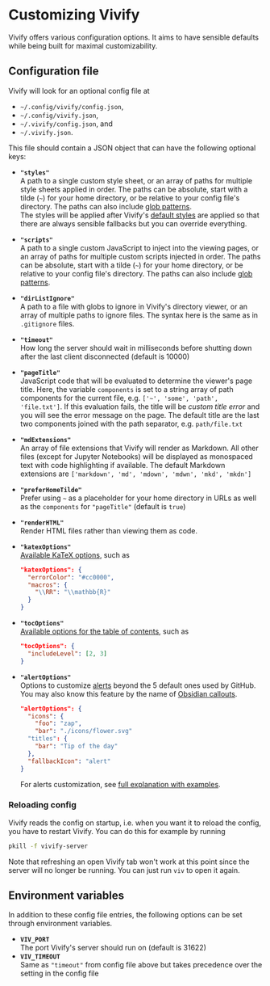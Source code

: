 # Customizing Vivify

Vivify offers various configuration options. It aims to have sensible defaults
while being built for maximal customizability.

## Configuration file

Vivify will look for an optional config file at

- `~/.config/vivify/config.json`,
- `~/.config/vivify.json`,
- `~/.vivify/config.json`, and
- `~/.vivify.json`.

This file should contain a JSON object that can have the following optional
keys:

- **`"styles"`**\
  A path to a single custom style sheet, or an array of paths for multiple style
  sheets applied in order. The paths can be absolute, start with a tilde (`~`)
  for your home directory, or be relative to your config file's directory. The
  paths can also include [glob patterns](https://www.npmjs.com/package/glob).\
  The styles will be applied after Vivify's [default styles](../static/) are
  applied so that there are always sensible fallbacks but you can override
  everything.
- **`"scripts"`**\
  A path to a single custom JavaScript to inject into the viewing pages, or an
  array of paths for multiple custom scripts injected in order. The paths can be
  absolute, start with a tilde (`~`) for your home directory, or be relative to
  your config file's directory. The paths can also include [glob
  patterns](https://www.npmjs.com/package/glob).
- **`"dirListIgnore"`**\
  A path to a file with globs to ignore in Vivify's directory viewer, or an
  array of multiple paths to ignore files. The syntax here is the same as in
  `.gitignore` files.
- **`"timeout"`**\
  How long the server should wait in milliseconds before shutting down after the
  last client disconnected (default is 10000)
- **`"pageTitle"`**\
  JavaScript code that will be evaluated to determine the viewer's page title.
  Here, the variable `components` is set to a string array of path components
  for the current file, e.g. `['~', 'some', 'path', 'file.txt']`. If this
  evaluation fails, the title will be *custom title error* and you will see the
  error message on the page. The default title are the last two components
  joined with the path separator, e.g.  `path/file.txt`
- **`"mdExtensions"`**\
  An array of file extensions that Vivify will render as Markdown. All other
  files (except for Jupyter Notebooks) will be displayed as monospaced text with
  code highlighting if available. The default Markdown extensions are
  `['markdown', 'md', 'mdown', 'mdwn', 'mkd', 'mkdn']`
- **`"preferHomeTilde"`**\
  Prefer using `~` as a placeholder for your home directory in URLs as well as
  the `components` for `"pageTitle"` (default is `true`)
- **`"renderHTML"`**\
  Render HTML files rather than viewing them as code.
- **`"katexOptions"`**\
  [Available KaTeX options](https://katex.org/docs/options.html), such as

  ```json
  "katexOptions": {
    "errorColor": "#cc0000",
    "macros": {
      "\\RR": "\\mathbb{R}"
    }
  }
  ```

- **`"tocOptions"`**\
  [Available options for the table of
  contents](https://www.npmjs.com/package/markdown-it-table-of-contents?activeTab=readme#options),
  such as

  ```json
  "tocOptions": {
    "includeLevel": [2, 3]
  }
  ```

- **`"alertOptions"`**\
  Options to customize
  [alerts](https://docs.github.com/en/get-started/writing-on-github/getting-started-with-writing-and-formatting-on-github/basic-writing-and-formatting-syntax#alerts)
  beyond the 5 default ones used by GitHub. You may also know this feature by
  the name of [Obsidian callouts](https://help.obsidian.md/callouts).

  ```json
  "alertOptions": {
    "icons": {
      "foo": "zap",
      "bar": "./icons/flower.svg"
    "titles": {
      "bar": "Tip of the day"
    },
    "fallbackIcon": "alert"
  }
  ```

  For alerts customization, see [full explanation with examples](alerts.md).

### Reloading config

Vivify reads the config on startup, i.e. when you want it to reload the config,
you have to restart Vivify. You can do this for example by running

```sh
pkill -f vivify-server
```

Note that refreshing an open Vivify tab won't work at this point since the
server will no longer be running. You can just run `viv` to open it again.

## Environment variables

In addition to these config file entries, the following options can be set
through environment variables.

- **`VIV_PORT`**\
  The port Vivify's server should run on (default is 31622)
- **`VIV_TIMEOUT`**\
  Same as `"timeout"` from config file above but takes precedence over the
  setting in the config file

